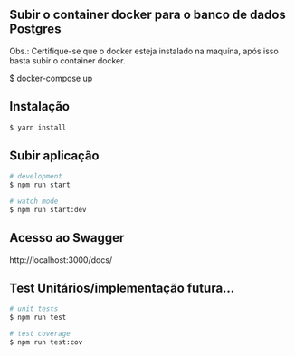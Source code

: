## Subir o container docker para o banco de dados Postgres
Obs.: Certifique-se que o docker esteja instalado na maquína, após isso basta subir o container docker.
 
$ docker-compose up
## Instalação

```bash
$ yarn install
```
## Subir aplicação

```bash
# development
$ npm run start

# watch mode
$ npm run start:dev
```

## Acesso ao Swagger

http://localhost:3000/docs/

## Test Unitários/implementação futura...

```bash
# unit tests
$ npm run test

# test coverage
$ npm run test:cov
```
 
